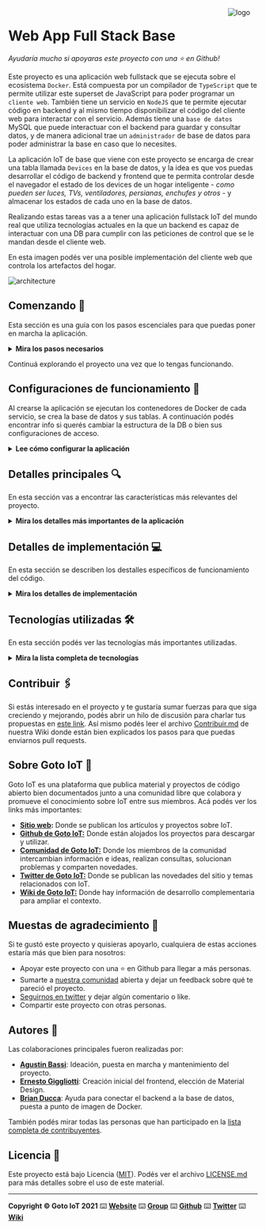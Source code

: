<a href="https://www.gotoiot.com/">
    <img src="doc/gotoiot-logo.png" alt="logo" title="Goto IoT" align="right" width="60" height="60" />
</a>

Web App Full Stack Base
=======================

*Ayudaría mucho si apoyaras este proyecto con una ⭐ en Github!*

Este proyecto es una aplicación web fullstack que se ejecuta sobre el ecosistema `Docker`. Está compuesta por un compilador de `TypeScript` que te permite utilizar este superset de JavaScript para poder programar un `cliente web`. También tiene un servicio en `NodeJS` que te permite ejecutar código en backend y al mismo tiempo disponibilizar el código del cliente web para interactar con el servicio. Además tiene una `base de datos` MySQL que puede interactuar con el backend para guardar y consultar datos, y de manera adicional trae un `administrador` de base de datos para poder administrar la base en caso que lo necesites.

La aplicación IoT de base que viene con este proyecto se encarga de crear una tabla llamada `Devices` en la base de datos, y la idea es que vos puedas desarrollar el código de backend y frontend que te permita controlar desde el navegador el estado de los devices de un hogar inteligente - *como pueden ser luces, TVs, ventiladores, persianas, enchufes y otros* - y almacenar los estados de cada uno en la base de datos. 

Realizando estas tareas vas a a tener una aplicación fullstack IoT del mundo real que utiliza tecnologías actuales en la que un backend es capaz de interactuar con una DB para cumplir con las peticiones de control que se le mandan desde el cliente web.

En esta imagen podés ver una posible implementación del cliente web que controla los artefactos del hogar.

![architecture](doc/webapp-example-1.png)

## Comenzando 🚀

Esta sección es una guía con los pasos escenciales para que puedas poner en marcha la aplicación.

<details><summary><b>Mira los pasos necesarios</b></summary><br>

### Instalar las dependencias

Para correr este proyecto es necesario que instales `Docker` y `Docker Compose`. 

En [este artículo](https://www.gotoiot.com/pages/articles/docker_installation_linux/) publicado en nuestra web están los detalles para instalar Docker y Docker Compose en una máquina Linux. Si querés instalar ambas herramientas en una Raspberry Pi podés seguir [este artículo](https://www.gotoiot.com/pages/articles/rpi_docker_installation) de nuestra web que te muestra todos los pasos necesarios.

En caso que quieras instalar las herramientas en otra plataforma o tengas algún incoveniente, podes leer la documentación oficial de [Docker](https://docs.docker.com/get-docker/) y también la de [Docker Compose](https://docs.docker.com/compose/install/).

Continua con la descarga del código cuando tengas las dependencias instaladas y funcionando.

### Descargar el código

Para descargar el código, lo más conveniente es que realices un `fork` de este proyecto a tu cuenta personal haciendo click en [este link](https://github.com/gotoiot/app-fullstack-base/fork). Una vez que ya tengas el fork a tu cuenta, descargalo con este comando (acordate de poner tu usuario en el link):

```
git clone https://github.com/USER/app-fullstack-base.git
```

> En caso que no tengas una cuenta en Github podes clonar directamente este repo.

### Ejecutar la aplicación

Para ejecutar la aplicación tenes que correr el comando `docker-compose up` desde la raíz del proyecto. Este comando va a descargar las imágenes de Docker de node, de typescript, de la base datos y del admin de la DB, y luego ponerlas en funcionamiento. 

Para acceder al cliente web ingresa a a la URL [http://localhost:8000/](http://localhost:8000/) y para acceder al admin de la DB accedé a [localhost:8001/](http://localhost:8001/). 

Si pudiste acceder al cliente web y al administrador significa que la aplicación se encuentra corriendo bien. 

> Si te aparece un error la primera vez que corres la app, deteńe el proceso y volvé a iniciarla. Esto es debido a que el backend espera que la DB esté creada al iniciar, y en la primera ejecución puede no alcanzar a crearse. A partir de la segunda vez el problema queda solucionado.

</details>

Continuá explorando el proyecto una vez que lo tengas funcionando.

## Configuraciones de funcionamiento 🔩

Al crearse la aplicación se ejecutan los contenedores de Docker de cada servicio, se crea la base de datos y sus tablas. A continuación podés encontrar info si querés cambiar la estructura de la DB o bien sus configuraciones de acceso.

<details><summary><b>Lee cómo configurar la aplicación</b></summary><br>

### Configuración de la DB

Como ya comprobaste, para acceder PHPMyAdmin tenés que ingresar en la URL [localhost:8001/](http://localhost:8001/). En el login del administrador, el usuario para acceder a la db es `root` y contraseña es la variable `MYSQL_ROOT_PASSWORD` del archivo `docker-compose.yml`.

Para el caso del servicio de NodeJS que se comunica con la DB fijate que en el archivo `src/backend/mysql-connector.js` están los datos de acceso para ingresar a la base.

Si quisieras cambiar la contraseña, puertos, hostname u otras configuraciones de la DB deberías primero modificar el servicio de la DB en el archivo `docker-compose.yml` y luego actualizar las configuraciones para acceder desde PHPMyAdmin y el servicio de NodeJS.

### Estructura de la DB

Al iniciar el servicio de la base de datos, si esta no está creada toma el archivo que se encuentra en `db/dumps/smart_home.sql` para crear la base de datos automáticamente.

En ese archivo está la configuración de la tabla `Devices` y otras configuraciones más. Si quisieras cambiar algunas configuraciones deberías modificar este archivo y crear nuevamente la base de datos para que se tomen en cuenta los cambios.

Tené en cuenta que la base de datos se crea con permisos de superusuario por lo que no podrías borrar el directorio con tu usuario de sistema, para eso debés hacerlo con permisos de administrador. En ese caso podés ejecutar el comando `sudo rm -r db/data` para borrar el directorio completo.

</details>


## Detalles principales 🔍

En esta sección vas a encontrar las características más relevantes del proyecto.

<details><summary><b>Mira los detalles más importantes de la aplicación</b></summary><br>
<br>

### Arquitectura de la aplicación

Como ya pudiste ver, la aplicación se ejecuta sobre el ecosistema Docker, y en esta imagen podés ver el diagrama de arquitectura.

![architecture](doc/architecture.png)

### El cliente web

El cliente web es una Single Page Application que se comunica con el servicio en NodeJS mediante JSON a través de requests HTTP. Puede consultar el estado de dispositivos en la base de datos (por medio del servicio en NodeJS) y también cambiar el estado de los mismos. Los estilos del código están basados en **Material Design**.

### El servicio web

El servicio en **NodeJS** posee distintos endpoints para comunicarse con el cliente web mediante requests HTTP enviando **JSON** en cada transacción. Procesando estos requests es capaz de comunicarse con la base de datos para consultar y controlar el estado de los dispositivos, y devolverle una respuesta al cliente web también en formato JSON. Así mismo el servicio es capaz de servir el código del cliente web.

### La base de datos

La base de datos se comunica con el servicio de NodeJS y permite almacenar el estado de los dispositivos en la tabla **Devices**. Ejecuta un motor **MySQL versión 5.7** y permite que la comunicación con sus clientes pueda realizarse usando usuario y contraseña en texto plano. En versiones posteriores es necesario brindar claves de acceso, por este motivo la versión 5.7 es bastante utilizada para fases de desarrollo.

### El administrador de la DB

Para esta aplicación se usa **PHPMyAdmin**, que es un administrador de base de datos web muy utilizado y que podés utilizar en caso que quieras realizar operaciones con la base, como crear tablas, modificar columnas, hacer consultas y otras cosas más.

### El compilador de TypeScript

**TypeScript** es un lenguaje de programación libre y de código abierto desarrollado y mantenido por Microsoft. Es un superconjunto de JavaScript, que esencialmente añade tipos estáticos y objetos basados en clases. Para esta aplicación se usa un compilador de TypeScript basado en una imagen de [Harmish](https://hub.docker.com/r/harmish) en Dockerhub, y está configurado para monitorear en tiempo real los cambios que se realizan sobre el directorio **src/frontend/ts** y automáticamente generar código compilado a JavaScript en el directorio  **src/frontend/js**. Los mensajes del compilador aparecen automáticamente en la terminal al ejecutar el comando **docker-compose up**.

### Ejecución de servicios

Los servicios de la aplicación se ejecutan sobre **contenedores de Docker**, así se pueden desplegar de igual manera en diferentes plataformas. Los detalles sobre cómo funcionan los servicios los podés ver directamente en el archivo **docker-compose.yml**.

### Organización del proyecto

En la siguiente ilustración podés ver cómo está organizado el proyecto para que tengas en claro qué cosas hay en cada lugar.

```sh
├── db                          # directorio de la DB
│   ├── data                    # estructura y datos de la DB
│   └── dumps                   # directorio de estructuras de la DB
│       └── smart_home.sql      # estructura con la base de datos "smart_home"
├── doc                         # documentacion general del proyecto
└── src                         # directorio codigo fuente
│   ├── backend                 # directorio para el backend de la aplicacion
│   │   ├── index.js            # codigo principal del backend
│   │   ├── mysql-connector.js  # codigo de conexion a la base de datos
│   │   ├── package.json        # configuracion de proyecto NodeJS
│   │   └── package-lock.json   # configuracion de proyecto NodeJS
│   └── frontend                # directorio para el frontend de la aplicacion
│       ├── js                  # codigo javascript que se compila automáticamente
│       ├── static              # donde alojan archivos de estilos, imagenes, fuentes, etc.
│       ├── ts                  # donde se encuentra el codigo TypeScript a desarrollar
│       └── index.html          # archivo principal del cliente HTML
├── docker-compose.yml          # archivo donde se aloja la configuracion completa
├── README.md                   # este archivo
├── CHANGELOG.md                # archivo para guardar los cambios del proyecto
├── LICENSE.md                  # licencia del proyecto
```

> No olvides ir poniendo tus cambios en el archivo `CHANGELOG.md` a medida que avanzas en el proyecto.

</details>

## Detalles de implementación 💻

En esta sección se describen los destalles específicos de funcionamiento del código.

<details><summary><b>Mira los detalles de implementación</b></summary><br>

### Agregar un dispositivo

Para agregar un dispositivo, en el dashboard principal se debe hacer click en el botón `Agregar Dispositivo`.

![dashboard](doc/dashboard.png)

Una vez hecho esto, aparecerá un popup que permite elegir un ícono, un nombre, una descripción y un tipo para el nuevo dispositivo.

![new_device](doc/new_device.png)

Al hacer click en `Crear`, se va a agregar el nuevo dispositivo.

Por otro lado, cualquier dispositivo creado puede ser modificado, permitiendo cambiarle su nombre, su descripción o su ícono. Para modificarlo, se debe hacer click en los tres puntitos arriba a la derecha de la tarjeta del dispositivo:

![edit_device1](doc/edit_device1.png)

En el menú que se abre, se debe elegir la opción `Modificar`:

![edit_device2](doc/edit_device2.png)

Finalmente, se va a abrir un popup en el que se puede cambiar cualquiera de los datos. Para completar el proceso de modificación se debe presionar el botón `Modificar` del popup.

![edit_device2](doc/edit_device3.png)

Además, en el mismo menú de los tres puntitos, se puede elegir la opción `Eliminar`, para borrar el dispositivo.

### Frontend

En `index.html` se establece la estructura básica del dashboard, el cual luego va a ser llenado con los dispositivos. Esta estructura está compuesta por:
- botón con id `newDevice`: al hacer click se va a mostrar un popup para agregar un dispositivo.
- `<div>` con id `main_container_devices_list`: va a contener las card que representan a cada uno de los dispotivos.
- `<div>` con id `modal_new_device`: el `<div>` usa la clase modal, para representar un popup. Se lo incluye en el HTML ya que solo se lo va a mostrar cuando se lo requiera. Este popup va a ser usado para crear un nuevo dispositivo.
- `<div>` con id `modal_modify_device`: al igual que `modal_new_device` usa la clase modal y va a representar un popup que se va a mostrar cuando se quiera modificar un dispositivo existente.

La **entidad "dispositivo"** va a ser representado en el frontend a través de la clase `Device` (archivo `device.ts`). Esta clase contiene los siguientes campos:
- `id`: es de tipo number y es un número único asignado por el backend que identifica a ese dispositivo.
- `name`: es de tipo string y es el nombre del dispositivo.
- `description`: es de tipo string y es la descripción del dispositivo.
- `state`: es de tipo number y tiene un número entre 0.0 y 1.0. En el caso de los dispositivos de tipo On/Off esta variable va a valer 0.0 o 1.0. En el caso de los dimerizables, va a valer cualquier número entre 0.0 y 1.0.
- `type`: es de tipo number e indica el tipo de dispositivo. 0 para los On/Off y 1 para los dimerizables.
- `icon`: es de tipo string y contiene el nombre de la imagen que se usa como ícono.

La **lógica principal** del frontend se implementa en la clase `Main` (en el archivo `main.ts`). En esta clase básicamente se hacen tres cosas:
- Inicialización: en el método `main` de la clase se crea una instancia de la clase `MyFramework` la cual va a brindar algunas herramientas usadas por la clase `Main`. Además se hace un request al backend para pedir todos los dispositivos a mostrar. Finalmente se indica que la clase `Main` va a ser la que reciba los eventos click del dashboard. Para esto, la clase `Main` implementa la interfaz `EventListenerObject`.
- Manejo de eventos: la clase main (en su método `handleEvent`) va a recibir todos los eventos de click que se hagan en cualquier elemento HTML que esté dentro del `<div>` con id `main_container_devices`. Este `<div>` contiene el botón para agregar dispositivos, las cards de todos los dispositivos y los dos modals antes explicados. Se eligió configurar un único event listener en este `<div>` ya que parte de la web va a ser generada de forma dinámica en función de los dispositivos que haya que mostrar.
Dentro de este método, dependiendo del id del elemento HTML sobre el que se hizo click, se van a realizar diferentes acciones:
  - `newDevice`: se hizo click en el botón para agregar un dispositivo. Se va a mostrar el modal `modal_new_device` para cargar los valores de cada uno de los campos de un nuevo equipo.
  - `modal_new_device_create`: se hizo click en el botón Crear del modal `modal_new_device`, por lo que se recuperan los valores de los elementos del formulario contenido en ese modal y se realiza un `POST` al endpoint `/devices` para darlo de alta en el backend.
  - `modal_modify_device_modify`: se hizo click en el botón Modificar del modal `modal_modify_device` para modificar un dispositivo ya existente. Se recuperan los valores de los elementos del formulario de ese modal y se realiza un `PATCH` al endpoint `/devices` para modificar el dispositivo en el backend.
  - Todos los elementos clickeables de las cards que representan a los dispositivos tienen un id con el siguiente formato: `opcion_id`. Es decir, cada elemento, en su id contiene qué hace ese botón y el id del dispostivo sobre lo que se tiene que hacer la acción:
    - `modify`: se hizo click en la opción Modificar del dropdown que se abre al hacer click en los tres puntitos de la card del dispositivo con ID `id`. Se va a mostrar el modal `modal_modify_device` cargando en los elementos del formulario los valores actuales del dispositivo. Además se va a guardar la referencia al dispositivo que se está modificando en la variable `deviceToModify` para poder recuperar el resto de los campos si finalmente se completa la operación de modificación.
    - `delete`: se hizo click en la opción Eliminar del dropdown que se abre al hacer click en los tres puntitos de la card del dispositivo con ID `id`. Se realiza un `DELETE` al endpoint `/devices/:id` para borrarlo en el backend.
    - `switch`: se hizo click en el switch de la card del dispositivo con ID `id`. Se cambia el estado del dispositivo y se envía un `POST` al endpoint `/devices/state` para cambiarlo en el backend.
    - `slider`: se cambió el valor del slider de la card del dispositivo con ID `id`. Se cambia el estado del dispositivo y se envía un `POST` al endpoint `/devices/state` para cambiarlo en el backend.
- Manejo de las responses de los requests: en cada uno de los requests se fija que el resultado de esa operación debe ser devuelta a la instancia de `Main`. Para manejar estos callback, la clase `Main` implementa varias interfaces: `GETResponseListener`, `POSTResponseListener`, `DELETEResponseListener` y `PATCHResponseListener`.
  - `handleGETResponse`: va a procesar el response al GET enviado a `/devices`. El body del response va a contener un array con todos los dispositivos existentes. Por cada uno de esos dispositivos va a crear una instancia de la clase `DeviceCard` (explicada más adelante) y el código HTML que genera se lo va a agregar al elemento HTML `main_container_devices_list` para que muestre la card.
  - `handlePOSTResponse`: va a procesar el response al POST `/devices` para crear un nuevo dispositivo. En el body del response viene el dispositivo creado. Se crea una instancia de la clase `DeviceCard` y se la agrega al HTML.
  - `handleDELETEResponse`: procesa el response al DELETE `/devices/:id`. Elimina la card del HTML correspondiente al dispositivo eliminado.
  - `handlePATCHResponse`: procesa el response al PATCH `/devices`. En el body del response viene el dispositivo modificado. Se modifica la instancia de `DeviceCard` correspondiente a ese dispositivo y se modifica el código HTML asociado.

La clase **MyFramework** tiene varios métodos de utilidad para poder obtener acceder a los elementos del DOM y generar requests al backend. Además tiene dos arrays. El primero contiene la lista de dispositivos que se obtuvo del backend y el segundo es la lista de `DeviceCard` que se agregaron al HTML. La clase `Main` va a consultar estos dos arrays para mostrarlo en el dashboard.

Finalmente, la clase **DeviceCard** se la utiliza para representar un dispositivo en HTML. Al crear una instancia, se le pasa una instancia de la clase `Device` y genera el código HTML necesario para dibujar una card que la represente. Luego, mediante el método `attach` de la clase `DeviceCard` se le indica a qué elemento del DOM se debe agregar este código HTML de la `DeviceCard`. También incluye el método `changeDevice` para volver a generar el código HTML de la card.

### Backend

El backend implementa una API REST. La lógica relacionada al CRUD de los devices se divide en tres capas:
- devices/model.js: contiene las funciones que interactuan directamente con la fuente de datos. En este caso los datos se obtienen de un archivo local y todos los cambios se mantienen en RAM, no se vuelven a persistir.
- devices/middleware.js: contiene funciones encargadas de chequear la validez en cuanto a formato de los requests. Estas funciones van a ser llamadas al procesar los requests antes de efectivamente ejecutar la función que implementa la lógica de ese endpoint
- devices/controller.js: contiene las funciones que implementan la lógica propiamente dicha del endpoint.

En la carpeta **doc** se va a encontrar el archivo *Backend Smart Home.postman_collection.json* el cual es una colección de Postman con ejemplos de requests a los endpoints que a continuación se explican.

<details><summary><b>Ver los endpoints disponibles</b></summary><br>

<summary>1) Obtener todos los dispositivos</summary>
<details>

* **URL:** /devices

* **Método:** `GET`
  
*  **Parámetros URL:** -

*  **Body:** -

* **Respuesta exitosa:**

  * **Código:** 200 <br />
    **Body:** array con todos los dispositivos
    <br>
    *Ejemplo*
    ```json
    [
        {
            "id": 1,
            "name": "Lámpara 1",
            "description": "Luz Living",
            "state": 1,
            "type": 0,
            "icon": "1.png"
        },
        {
            "id": 2,
            "name": "Lámpara 2",
            "description": "Luz Cocina",
            "state": 0,
            "type": 0,
            "icon": "1.png"
        }
    ]
    ```
 
* **Respuesta fallida:**

  * **Código:** 500 <br />
    **Body:** -
</details>

<summary>2) Obtener un dispositivo</summary>
<details>

* **URL:** /devices/:id

* **Método:** `GET`
  
*  **Parámetros URL:**
 
   `id=[number]`: ID del device que se está consultando.

*  **Body:** -

* **Respuesta exitosa:**

  * **Código:** 200 <br />
    **Body:** device con ID id
    <br>
    *Ejemplo*
    ```json
    {
        "id": 1,
        "name": "Lámpara 1",
        "description": "Luz Living",
        "state": 1,
        "type": 0,
        "icon": "1.png"
    }
    ```
 
* **Respuesta fallida:**

  * **Código:** 400 <br />
    **Body:** objeto indicando el error. Posibles errores:<br />
                - No se encuentra el id<br />
    <br>
    *Ejemplo*
    ```json
    {
        "errores": ["No se encuentra el id"]
    }
    ```
</details>

<summary>3) Modificar el estado de un dispositivo</summary>
<details>

* **URL:** /devices/state

* **Método:** `POST`
  
*  **Parámetros URL:** -

*  **Body:**
   
    **Obligatorios:**
 
   `id=[number]`: ID del device.<br/>
   `state=[number]`: número entre 0.0 y 1.0 que indica el estado del device.
   <br/>
   *Ejemplo*
    ```json
    {
        "id": 1,
        "state": 0.7
    }
    ```

* **Respuesta exitosa:**

  * **Código:** 200 <br />
    **Body:** device con el nuevo ID
    <br>
    *Ejemplo*
    ```json
    {
        "id": 1,
        "name": "Lámpara 1",
        "description": "Luz Living",
        "state": 0.7,
        "type": 0,
        "icon": "1.png"
    }
    ```
 
* **Respuesta fallida:**

  * **Código:** 400 <br />
    **Body:** objeto indicando el error. Posibles errores:<br />
                - No se encuentra el id<br />
                - Falta el campo id<br />
                - Falta el campo state<br />
                - state debe ser un número entre 0.0 y 1.0<br />
    <br>
    *Ejemplo*
    ```json
    {
        "errores": ["No se encuentra el id"]
    }
    ```
</details>

<summary>4) Crear un nuevo dispositivo</summary>
<details>

* **URL:** /devices

* **Método:** `POST`
  
*  **Parámetros URL:** -

*  **Body:**
   
    **Obligatorios:**
 
   `name=[string]`: nombre del nuevo device.<br/>
   `description=[string]`: descripción del nuevo device.<br/>
   `type=[number]`: tipo de dispositivo. 0 para dispositivo ON-OFF, 1 para dispositivo dimerizable.<br/>
   `icon=[string]`: nombre de la imagen que representa el ícono asociado al device<br/>
   <br/>
   *Ejemplo*
    ```json
    {
        "name": "nombre",
        "description": "descripción",
        "type": 1,
        "icon": "1.png"
    }
    ```

* **Respuesta exitosa:**

  * **Código:** 200 <br />
    **Body:** device creado
    <br>
    *Ejemplo*
    ```json
    {
        "id": 1,
        "name": "Lámpara 1",
        "description": "Luz Living",
        "state": 0.7,
        "type": 0
    }
    ```
 
* **Respuesta fallida:**

  * **Código:** 500 <br />
    **Body:** -

  * **Código:** 400 <br />
    **Body:** objeto indicando el error. Posibles errores:<br />
                - Falta el campo name<br />
                - Falta el campo description<br />
                - Falta el campo type<br />
                - Falta el campo icon<br />
                - type debe valer 0 o 1<br />
    <br>
    *Ejemplo*
    ```json
    {
        "errores": ["type debe valer 0 o 1"]
    }
    ```
</details>

<summary>5) Modificar un dispositivo existente</summary>
<details>

* **URL:** /devices

* **Método:** `PATCH`
  
*  **Parámetros URL:** -

*  **Body:**
   
    **Obligatorios:**
 
   `id=[number]`: ID del device a modificar.<br/>
   `name=[string]`: nuevo nombre del device.<br/>
   `description=[string]`: nueva descripción del device.<br/>
   `state=[number]`: número entre 0.0 y 1.0 que indica el nuevo estado del device.<br/>
   `icon=[string]`: nombre de la imagen que representa el ícono asociado al device<br/>
   <br/>
   *Ejemplo*
    ```json
    {
        "id": 34534534
        "name": "nombre",
        "description": "descripción",
        "state": 1,
        "icon": "3.png"
    }
    ```

* **Respuesta exitosa:**

  * **Código:** 200 <br />
    **Body:** device modificado
    <br>
    *Ejemplo*
    ```json
    {
        "id": 34534534,
        "name": "nombre",
        "description": "descripción",
        "state": 1,
        "type": 0,
        "icon": "3.png"
    }
    ```
 
* **Respuesta fallida:**

  * **Código:** 500 <br />
    **Body:** -

  * **Código:** 400 <br />
    **Body:** objeto indicando el error. Posibles errores:<br />
                - No se encuentra el id<br />
                - Falta el campo id<br />
                - Falta el campo name<br />
                - Falta el campo description<br />
                - Falta el campo state<br />
                - Falta el campo icon<br />
                - state debe ser un número entre 0.0 y 1.0<br />
    <br>
    *Ejemplo*
    ```json
    {
        "errores": ["No se encuentra el id"]
    }
    ```
</details>


<summary>6) Eliminar un dispositivo</summary>
<details>

* **URL:** /devices/:id

* **Método:** `DELETE`
  
*  **Parámetros URL:**
 
   `id=[number]`: ID del device que se quiere eliminar.

*  **Body:** -

* **Respuesta exitosa:**

  * **Código:** 200 <br />
    **Body:** ID eliminado
    <br>
    *Ejemplo*
    ```json
    {
        "id": 1,
    }
    ```
 
* **Respuesta fallida:**

  * **Código:** 400 <br />
    **Body:** objeto indicando el error. Posibles errores:<br />
                - No se encuentra el id<br />
    <br>
    *Ejemplo*
    ```json
    {
        "errores": ["No se encuentra el id"]
    }
    ```
</details>


</details>

</details>


## Tecnologías utilizadas 🛠️

En esta sección podés ver las tecnologías más importantes utilizadas.

<details><summary><b>Mira la lista completa de tecnologías</b></summary><br>

* [Docker](https://www.docker.com/) - Ecosistema que permite la ejecución de contenedores de software.
* [Docker Compose](https://docs.docker.com/compose/) - Herramienta que permite administrar múltiples contenedores de Docker.
* [Node JS](https://nodejs.org/es/) - Motor de ejecución de código JavaScript en backend.
* [MySQL](https://www.mysql.com/) - Base de datos para consultar y almacenar datos.
* [PHPMyAdmin](https://www.phpmyadmin.net/) - Administrador web de base de datos.
* [Material Design](https://material.io/design) - Bibliotecas de estilo responsive para aplicaciones web.
* [TypeScript](https://www.typescriptlang.org/) - Superset de JavaScript tipado y con clases.

</details>

## Contribuir 🖇️

Si estás interesado en el proyecto y te gustaría sumar fuerzas para que siga creciendo y mejorando, podés abrir un hilo de discusión para charlar tus propuestas en [este link](https://github.com/gotoiot/app-fullstack-base/issues/new). Así mismo podés leer el archivo [Contribuir.md](https://github.com/gotoiot/gotoiot-doc/wiki/Contribuir) de nuestra Wiki donde están bien explicados los pasos para que puedas enviarnos pull requests.

## Sobre Goto IoT 📖

Goto IoT es una plataforma que publica material y proyectos de código abierto bien documentados junto a una comunidad libre que colabora y promueve el conocimiento sobre IoT entre sus miembros. Acá podés ver los links más importantes:

* **[Sitio web](https://www.gotoiot.com/):** Donde se publican los artículos y proyectos sobre IoT. 
* **[Github de Goto IoT:](https://github.com/gotoiot)** Donde están alojados los proyectos para descargar y utilizar. 
* **[Comunidad de Goto IoT:](https://groups.google.com/g/gotoiot)** Donde los miembros de la comunidad intercambian información e ideas, realizan consultas, solucionan problemas y comparten novedades.
* **[Twitter de Goto IoT:](https://twitter.com/gotoiot)** Donde se publican las novedades del sitio y temas relacionados con IoT.
* **[Wiki de Goto IoT:](https://github.com/gotoiot/doc/wiki)** Donde hay información de desarrollo complementaria para ampliar el contexto.

## Muestas de agradecimiento 🎁

Si te gustó este proyecto y quisieras apoyarlo, cualquiera de estas acciones estaría más que bien para nosotros:

* Apoyar este proyecto con una ⭐ en Github para llegar a más personas.
* Sumarte a [nuestra comunidad](https://groups.google.com/g/gotoiot) abierta y dejar un feedback sobre qué te pareció el proyecto.
* [Seguirnos en twitter](https://github.com/gotoiot/doc/wiki) y dejar algún comentario o like.
* Compartir este proyecto con otras personas.

## Autores 👥

Las colaboraciones principales fueron realizadas por:

* **[Agustin Bassi](https://github.com/agustinBassi)**: Ideación, puesta en marcha y mantenimiento del proyecto.
* **[Ernesto Giggliotti](https://github.com/ernesto-g)**: Creación inicial del frontend, elección de Material Design.
* **[Brian Ducca](https://github.com/brianducca)**: Ayuda para conectar el backend a la base de datos, puesta a punto de imagen de Docker.

También podés mirar todas las personas que han participado en la [lista completa de contribuyentes](https://github.com/###/contributors).

## Licencia 📄

Este proyecto está bajo Licencia ([MIT](https://choosealicense.com/licenses/mit/)). Podés ver el archivo [LICENSE.md](LICENSE.md) para más detalles sobre el uso de este material.

---

**Copyright © Goto IoT 2021** ⌨️ [**Website**](https://www.gotoiot.com) ⌨️ [**Group**](https://groups.google.com/g/gotoiot) ⌨️ [**Github**](https://www.github.com/gotoiot) ⌨️ [**Twitter**](https://www.twitter.com/gotoiot) ⌨️ [**Wiki**](https://github.com/gotoiot/doc/wiki)
